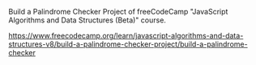 Build a Palindrome Checker Project of freeCodeCamp "JavaScript Algorithms and Data Structures (Beta)" course.

https://www.freecodecamp.org/learn/javascript-algorithms-and-data-structures-v8/build-a-palindrome-checker-project/build-a-palindrome-checker